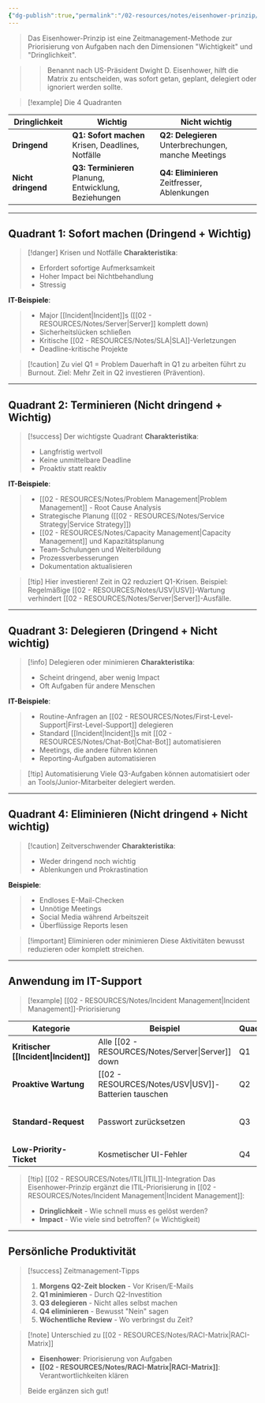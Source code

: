 ```yaml
---
{"dg-publish":true,"permalink":"/02-resources/notes/eisenhower-prinzip/","tags":["produktivität/zeitmanagement","GFN/LF06"],"noteIcon":"","updated":"2025-10-24T13:01:53.000+02:00"}
---
```



>Das Eisenhower-Prinzip ist eine Zeitmanagement-Methode zur Priorisierung von Aufgaben nach den Dimensionen "Wichtigkeit" und "Dringlichkeit".

>>Benannt nach US-Präsident Dwight D. Eisenhower, hilft die Matrix zu entscheiden, was sofort getan, geplant, delegiert oder ignoriert werden sollte.

>[!example] Die 4 Quadranten

|Dringlichkeit|Wichtig|Nicht wichtig|
|---|---|---|
|**Dringend**|**Q1: Sofort machen**<br>Krisen, Deadlines, Notfälle|**Q2: Delegieren**<br>Unterbrechungen, manche Meetings|
|**Nicht dringend**|**Q3: Terminieren**<br>Planung, Entwicklung, Beziehungen|**Q4: Eliminieren**<br>Zeitfresser, Ablenkungen|

---

## Quadrant 1: Sofort machen (Dringend + Wichtig)

>[!danger] Krisen und Notfälle
>**Charakteristika**:
>- Erfordert sofortige Aufmerksamkeit
>- Hoher Impact bei Nichtbehandlung
>- Stressig

**IT-Beispiele**:
>- Major [[Incident\|Incident]]s ([[02 - RESOURCES/Notes/Server\|Server]] komplett down)
>- Sicherheitslücken schließen
>- Kritische [[02 - RESOURCES/Notes/SLA\|SLA]]-Verletzungen
>- Deadline-kritische Projekte

>[!caution] Zu viel Q1 = Problem
>Dauerhaft in Q1 zu arbeiten führt zu Burnout. Ziel: Mehr Zeit in Q2 investieren (Prävention).

---

## Quadrant 2: Terminieren (Nicht dringend + Wichtig)

>[!success] Der wichtigste Quadrant
>**Charakteristika**:
>- Langfristig wertvoll
>- Keine unmittelbare Deadline
>- Proaktiv statt reaktiv

**IT-Beispiele**:
>- [[02 - RESOURCES/Notes/Problem Management\|Problem Management]] - Root Cause Analysis
>- Strategische Planung ([[02 - RESOURCES/Notes/Service Strategy\|Service Strategy]])
>- [[02 - RESOURCES/Notes/Capacity Management\|Capacity Management]] und Kapazitätsplanung
>- Team-Schulungen und Weiterbildung
>- Prozessverbesserungen
>- Dokumentation aktualisieren

>[!tip] Hier investieren!
>Zeit in Q2 reduziert Q1-Krisen. Beispiel: Regelmäßige [[02 - RESOURCES/Notes/USV\|USV]]-Wartung verhindert [[02 - RESOURCES/Notes/Server\|Server]]-Ausfälle.

---

## Quadrant 3: Delegieren (Dringend + Nicht wichtig)

>[!info] Delegieren oder minimieren
>**Charakteristika**:
>- Scheint dringend, aber wenig Impact
>- Oft Aufgaben für andere Menschen

**IT-Beispiele**:
>- Routine-Anfragen an [[02 - RESOURCES/Notes/First-Level-Support\|First-Level-Support]] delegieren
>- Standard [[Incident\|Incident]]s mit [[02 - RESOURCES/Notes/Chat-Bot\|Chat-Bot]] automatisieren
>- Meetings, die andere führen können
>- Reporting-Aufgaben automatisieren

>[!tip] Automatisierung
>Viele Q3-Aufgaben können automatisiert oder an Tools/Junior-Mitarbeiter delegiert werden.

---

## Quadrant 4: Eliminieren (Nicht dringend + Nicht wichtig)

>[!caution] Zeitverschwender
>**Charakteristika**:
>- Weder dringend noch wichtig
>- Ablenkungen und Prokrastination

**Beispiele**:
>- Endloses E-Mail-Checken
>- Unnötige Meetings
>- Social Media während Arbeitszeit
>- Überflüssige Reports lesen

>[!important] Eliminieren oder minimieren
>Diese Aktivitäten bewusst reduzieren oder komplett streichen.

---

## Anwendung im IT-Support

>[!example] [[02 - RESOURCES/Notes/Incident Management\|Incident Management]]-Priorisierung

|Kategorie|Beispiel|Quadrant|Aktion|
|---|---|---|---|
|**Kritischer [[Incident\|Incident]]**|Alle [[02 - RESOURCES/Notes/Server\|Server]] down|Q1|Sofort bearbeiten|
|**Proaktive Wartung**|[[02 - RESOURCES/Notes/USV\|USV]]-Batterien tauschen|Q2|Terminieren|
|**Standard-Request**|Passwort zurücksetzen|Q3|An [[02 - RESOURCES/Notes/First-Level-Support\|First-Level-Support]]|
|**Low-Priority-Ticket**|Kosmetischer UI-Fehler|Q4|Backlog oder ablehnen|

>[!tip] [[02 - RESOURCES/Notes/ITIL\|ITIL]]-Integration
>Das Eisenhower-Prinzip ergänzt die ITIL-Priorisierung in [[02 - RESOURCES/Notes/Incident Management\|Incident Management]]:
>- **Dringlichkeit** - Wie schnell muss es gelöst werden?
>- **Impact** - Wie viele sind betroffen? (≈ Wichtigkeit)

---

## Persönliche Produktivität

>[!success] Zeitmanagement-Tipps
>1. **Morgens Q2-Zeit blocken** - Vor Krisen/E-Mails
>2. **Q1 minimieren** - Durch Q2-Investition
>3. **Q3 delegieren** - Nicht alles selbst machen
>4. **Q4 eliminieren** - Bewusst "Nein" sagen
>5. **Wöchentliche Review** - Wo verbringst du Zeit?

>[!note] Unterschied zu [[02 - RESOURCES/Notes/RACI-Matrix\|RACI-Matrix]]
>- **Eisenhower**: Priorisierung von Aufgaben
>- **[[02 - RESOURCES/Notes/RACI-Matrix\|RACI-Matrix]]**: Verantwortlichkeiten klären
>
>Beide ergänzen sich gut!
